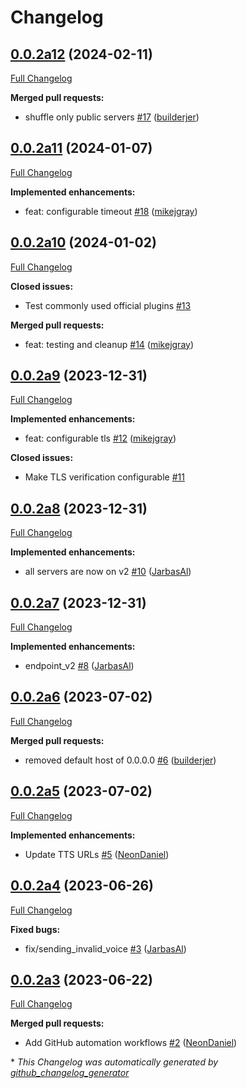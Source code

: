 # Changelog

## [0.0.2a12](https://github.com/OpenVoiceOS/ovos-tts-server-plugin/tree/0.0.2a12) (2024-02-11)

[Full Changelog](https://github.com/OpenVoiceOS/ovos-tts-server-plugin/compare/0.0.2a11...0.0.2a12)

**Merged pull requests:**

- shuffle only public servers [\#17](https://github.com/OpenVoiceOS/ovos-tts-server-plugin/pull/17) ([builderjer](https://github.com/builderjer))

## [0.0.2a11](https://github.com/OpenVoiceOS/ovos-tts-server-plugin/tree/0.0.2a11) (2024-01-07)

[Full Changelog](https://github.com/OpenVoiceOS/ovos-tts-server-plugin/compare/0.0.2a10...0.0.2a11)

**Implemented enhancements:**

- feat: configurable timeout [\#18](https://github.com/OpenVoiceOS/ovos-tts-server-plugin/pull/18) ([mikejgray](https://github.com/mikejgray))

## [0.0.2a10](https://github.com/OpenVoiceOS/ovos-tts-server-plugin/tree/0.0.2a10) (2024-01-02)

[Full Changelog](https://github.com/OpenVoiceOS/ovos-tts-server-plugin/compare/0.0.2a9...0.0.2a10)

**Closed issues:**

- Test commonly used official plugins [\#13](https://github.com/OpenVoiceOS/ovos-tts-server-plugin/issues/13)

**Merged pull requests:**

- feat: testing and cleanup [\#14](https://github.com/OpenVoiceOS/ovos-tts-server-plugin/pull/14) ([mikejgray](https://github.com/mikejgray))

## [0.0.2a9](https://github.com/OpenVoiceOS/ovos-tts-server-plugin/tree/0.0.2a9) (2023-12-31)

[Full Changelog](https://github.com/OpenVoiceOS/ovos-tts-server-plugin/compare/0.0.2a8...0.0.2a9)

**Implemented enhancements:**

- feat: configurable tls [\#12](https://github.com/OpenVoiceOS/ovos-tts-server-plugin/pull/12) ([mikejgray](https://github.com/mikejgray))

**Closed issues:**

- Make TLS verification configurable [\#11](https://github.com/OpenVoiceOS/ovos-tts-server-plugin/issues/11)

## [0.0.2a8](https://github.com/OpenVoiceOS/ovos-tts-server-plugin/tree/0.0.2a8) (2023-12-31)

[Full Changelog](https://github.com/OpenVoiceOS/ovos-tts-server-plugin/compare/0.0.2a7...0.0.2a8)

**Implemented enhancements:**

- all servers are now on v2 [\#10](https://github.com/OpenVoiceOS/ovos-tts-server-plugin/pull/10) ([JarbasAl](https://github.com/JarbasAl))

## [0.0.2a7](https://github.com/OpenVoiceOS/ovos-tts-server-plugin/tree/0.0.2a7) (2023-12-31)

[Full Changelog](https://github.com/OpenVoiceOS/ovos-tts-server-plugin/compare/0.0.2a6...0.0.2a7)

**Implemented enhancements:**

- endpoint\_v2 [\#8](https://github.com/OpenVoiceOS/ovos-tts-server-plugin/pull/8) ([JarbasAl](https://github.com/JarbasAl))

## [0.0.2a6](https://github.com/OpenVoiceOS/ovos-tts-server-plugin/tree/0.0.2a6) (2023-07-02)

[Full Changelog](https://github.com/OpenVoiceOS/ovos-tts-server-plugin/compare/0.0.2a5...0.0.2a6)

**Merged pull requests:**

- removed default host of 0.0.0.0 [\#6](https://github.com/OpenVoiceOS/ovos-tts-server-plugin/pull/6) ([builderjer](https://github.com/builderjer))

## [0.0.2a5](https://github.com/OpenVoiceOS/ovos-tts-server-plugin/tree/0.0.2a5) (2023-07-02)

[Full Changelog](https://github.com/OpenVoiceOS/ovos-tts-server-plugin/compare/0.0.2a4...0.0.2a5)

**Implemented enhancements:**

- Update TTS URLs [\#5](https://github.com/OpenVoiceOS/ovos-tts-server-plugin/pull/5) ([NeonDaniel](https://github.com/NeonDaniel))

## [0.0.2a4](https://github.com/OpenVoiceOS/ovos-tts-server-plugin/tree/0.0.2a4) (2023-06-26)

[Full Changelog](https://github.com/OpenVoiceOS/ovos-tts-server-plugin/compare/0.0.2a3...0.0.2a4)

**Fixed bugs:**

- fix/sending\_invalid\_voice [\#3](https://github.com/OpenVoiceOS/ovos-tts-server-plugin/pull/3) ([JarbasAl](https://github.com/JarbasAl))

## [0.0.2a3](https://github.com/OpenVoiceOS/ovos-tts-server-plugin/tree/0.0.2a3) (2023-06-22)

[Full Changelog](https://github.com/OpenVoiceOS/ovos-tts-server-plugin/compare/dba462d7a983e682dda23bec344001f4a0c4a612...0.0.2a3)

**Merged pull requests:**

- Add GitHub automation workflows [\#2](https://github.com/OpenVoiceOS/ovos-tts-server-plugin/pull/2) ([NeonDaniel](https://github.com/NeonDaniel))



\* *This Changelog was automatically generated by [github_changelog_generator](https://github.com/github-changelog-generator/github-changelog-generator)*
